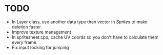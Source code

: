 # TODO
- In Layer class, use another data type than vector in *Sprites* to make deletion faster.
- Improve texture management
- In spritesheet.cpp, cache UV coords so you don't have to calculate them every frame.
- Fix input locking for jumping
